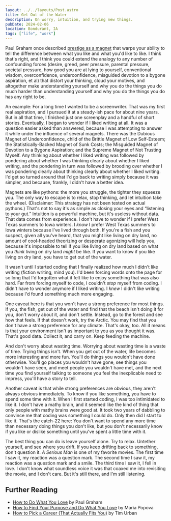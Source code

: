 ```yaml
---
layout: ../../layouts/Post.astro
title: Get Out of the Water
description: On worry, intuition, and trying new things.
pubDate: 2024-02-06
location: Bondurant, IA
tags: ["life", "work"]
---
```


Paul Graham once described [prestige as a magnet](https://www.paulgraham.com/love.html) that warps your ability to tell the difference between what you like and what you'd like to like. I think that's right, and I think you could extend the analogy to any number of confounding forces (desire, greed, peer pressure, parental pressure, societal pressure, how good you are at lying to yourself, conventional wisdom, overconfidence, underconfidence, misguided devotion to a bygone aspiration, et al) that distort your thinking, cloud your motives, and altogether make understanding yourself and why you do the things you do much harder than understanding yourself and why you do the things you do has any right to be.

An example: For a long time I wanted to be a screenwriter. That was my first real aspiration, and I pursued it at a steady-ish pace for about nine years. But in all that time, I finished just one screenplay and a handful of short stories. Eventually, I began to wonder if I liked writing at all. It was a question easier asked than answered, because I was attempting to answer it while under the influence of several magnets. There was the Dubious Magnet of Underconfidence, child of the Brittle Magnet of Low Self-Esteem; the Statistically-Backed Magnet of Sunk Costs;  the Misguided Magnet of Devotion to a Bygone Aspiration; and the Supreme Magnet of Not Trusting Myself. Any thinking about whether I liked writing was followed by pondering about whether I was thinking clearly about whether I liked writing, and the pondering in turn was followed by brooding over whether I was pondering clearly about thinking clearly about whether I liked writing. I'd get so turned around that I'd go back to writing simply because it was simpler, and because, frankly, I didn't have a better idea.

Magnets are like pythons: the more you struggle, the tighter they squeeze you. The only way to escape is to relax, stop thinking, and let intuition take the wheel. (Disclaimer: This strategy has not been tested on actual pythons.) That's not to say it's as simple as closing your eyes and “listening to your gut.” Intuition is a powerful machine, but it's useless without data. That data comes from experience. I don't have to wonder if I prefer West Texas summers to Iowa winters. I *know* I prefer West Texas summers to Iowa winters because I've lived through both. If you're a fish and you suspect, given all you've heard, that you might like living on dry land, no amount of cool-headed theorizing or desperate agonizing will help you, because it's impossible to tell if you like living on dry land based on what you *think* living on dry land *might* be like. If you want to know if you like living on dry land, you have to get out of the water.

It wasn't until I started coding that I finally realized how much I didn't like writing (fiction writing, mind you). I'd been forcing words onto the page for so long that I'd forgotten what it felt like to enjoy something that was also hard. Far from forcing myself to code, I couldn't *stop* myself from coding. I didn't have to wonder anymore if I liked writing. I *knew* I didn't like writing because I'd found something much more engaging.

One caveat here is that you won't have a strong preference for most things. If you, the fish, get out of the water and find that the beach isn't doing it for you, don't worry about it, and don't settle. Instead, go to the forest and see how that feels. If that doesn't work, try the Arctic. You may find that you don't have a strong preference for any climate. That's okay, too. All it means is that your environment isn't as important to you as you thought it was. That's good data. Collect it, and carry on. Keep feeding the machine.

And don't worry about wasting time. Worrying about wasting time is a waste of time. Trying things isn't. When you get out of the water, life becomes more interesting and more fun. You'll do things you wouldn't have done otherwise. You'll go places you wouldn't have gone, see things you wouldn't have seen, and meet people you wouldn't have met, and the next time you find yourself talking to someone you feel the inexplicable need to impress, you'll have a story to tell.

Another caveat is that while strong preferences are obvious, they aren't always obvious immediately. To know if you like something, you have to spend some time with it. When I first started coding, I was too intimidated to like it. I don't have a mathy brain, and it seemed like the kind of thing that only people with mathy brains were good at. It took two years of dabbling to convince me that coding was something I could do. Only then did I start to like it. That's the catch-22 here: You don't want to spend any more time than necessary doing things you don't like, but you don't necessarily know if you like or dislike something until you've spent a little time with it.

The best thing you can do is leave yourself alone. Try to relax. Untether yourself, and see where you drift. If you keep drifting back to something, don't question it. *A Serious Man* is one of my favorite movies. The first time I saw it, my reaction was a question mark. The second time I saw it, my reaction was a question mark and a smile. The third time I saw it, I fell in love. I don't know what soundless voice it was that coaxed me into revisiting the movie, and I don't care. But it's still there, and I'm still listening.

## Further Reading

- [How to Do What You Love](https://www.paulgraham.com/love.html) by Paul Graham
- [How to Find Your Purpose and Do What You Love](https://www.themarginalian.org/2012/02/27/purpose-work-love/) by Maria Popova
- [How to Pick a Career (That Actually Fits You)](https://waitbutwhy.com/2018/04/picking-career.html) by Tim Urban
